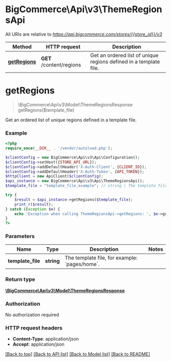# BigCommerce\Api\v3\ThemeRegionsApi

All URIs are relative to *https://api.bigcommerce.com/stores/{{store_id}}/v3*

Method | HTTP request | Description
------------- | ------------- | -------------
[**getRegions**](ThemeRegionsApi.md#getRegions) | **GET** /content/regions | Get an ordered list of unique regions defined in a template file.


# **getRegions**
> \BigCommerce\Api\v3\Model\ThemeRegionsResponse getRegions($template_file)

Get an ordered list of unique regions defined in a template file.

### Example
```php
<?php
require_once(__DIR__ . '/vendor/autoload.php');

$clientConfig = new BigCommerce\Api\v3\Api\Configuration();
$clientConfig->setHost({STORE_API_URL});
$clientConfig->addDefaultHeader('X-Auth-Client', {CLIENT_ID});
$clientConfig->addDefaultHeader('X-Auth-Token', {API_TOKEN});
$httpClient = new ApiClient($clientConfig);
$api_instance = new BigCommerce\Api\v3\Api\ThemeRegionsApi();
$template_file = "template_file_example"; // string | The template file, for example: `pages/home`.

try {
    $result = $api_instance->getRegions($template_file);
    print_r($result);
} catch (Exception $e) {
    echo 'Exception when calling ThemeRegionsApi->getRegions: ', $e->getMessage(), PHP_EOL;
}
?>
```

### Parameters

Name | Type | Description  | Notes
------------- | ------------- | ------------- | -------------
 **template_file** | **string**| The template file, for example: &#x60;pages/home&#x60;. |

### Return type

[**\BigCommerce\Api\v3\Model\ThemeRegionsResponse**](../Model/ThemeRegionsResponse.md)

### Authorization

No authorization required

### HTTP request headers

 - **Content-Type**: application/json
 - **Accept**: application/json

[[Back to top]](#) [[Back to API list]](../../README.md#documentation-for-api-endpoints) [[Back to Model list]](../../README.md#documentation-for-models) [[Back to README]](../../README.md)

